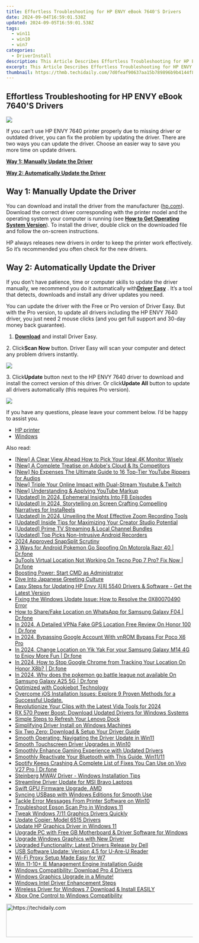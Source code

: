 ```yaml
---
title: Effortless Troubleshooting for HP ENVY eBook 7640'S Drivers
date: 2024-09-04T16:59:01.538Z
updated: 2024-09-05T16:59:01.538Z
tags:
  - win11
  - win10
  - win7
categories:
  - DriverInstall
description: This Article Describes Effortless Troubleshooting for HP ENVY eBook 7640'S Drivers
excerpt: This Article Describes Effortless Troubleshooting for HP ENVY eBook 7640'S Drivers
thumbnail: https://thmb.techidaily.com/7d0feaf90637aa15b789896b9b4144f8ee9d0a1514b5ec2518db335a12809dc5.jpg
---
```


## Effortless Troubleshooting for HP ENVY eBook 7640'S Drivers

![](https://images.drivereasy.com/wp-content/uploads/2017/08/img_598020f5aa6b1.jpg) 

 If you can’t use HP ENVY 7640 printer properly due to missing driver or outdated driver, you can fix the problem by updating the driver. There are two ways you can update the driver. Choose an easier way to save you more time on update drivers. 

**[Way 1: Manually Update the Driver](https://tools.techidaily.com/drivereasy/download/)** 

**[Way 2: Automatically Update the Driver](https://tools.techidaily.com/drivereasy/download/)** 

 ##  Way 1: Manually Update the Driver

 You can download and install the driver from the manufacturer ([hp.com](http://www8.hp.com)). Download the correct driver corresponding with the printer model and the operating system your computer is running (see **[How to Get Operating System Version](https://tools.techidaily.com/drivereasy/download/)**). To install the driver, double click on the downloaded file and follow the on-screen instructions.

 HP always releases new drivers in order to keep the printer work effectively. So it’s recommended you often check for the new drivers.

 ##  Way 2: Automatically Update the Driver

 If you don’t have patience, time or computer skills to update the driver manually, we recommend you do it automatically with[**Driver Easy**](https://tools.techidaily.com/drivereasy/download/) . It’s a tool that detects, downloads and install any driver updates you need.

 You can update the driver with the Free or Pro version of Driver Easy. But with the Pro version, to update all drivers including the HP ENVY 7640 driver, you just need 2 mouse clicks (and you get full support and 30-day money back guarantee). 

 1. **[Download](https://tools.techidaily.com/drivereasy/download/)**  and install Driver Easy.

 2\. Click**Scan Now** button. Driver Easy will scan your computer and detect any problem drivers instantly.

![](https://images.drivereasy.com/wp-content/uploads/2017/08/img_598030c023837.png) 

 3\. Click**Update** button next to the HP ENVY 7640 driver to download and install the correct version of this driver. Or click**Update All** button to update all drivers automatically (this requires Pro version).

![](https://images.drivereasy.com/wp-content/uploads/2017/08/img_59803380cac5a.jpg) 

 If you have any questions, please leave your comment below. I’d be happy to assist you.

* [HP printer](https://tools.techidaily.com/drivereasy/download/)
* [Windows](https://tools.techidaily.com/drivereasy/download/)

<ins class="adsbygoogle"
     style="display:block"
     data-ad-format="autorelaxed"
     data-ad-client="ca-pub-7571918770474297"
     data-ad-slot="1223367746"></ins>



<ins class="adsbygoogle"
     style="display:block"
     data-ad-client="ca-pub-7571918770474297"
     data-ad-slot="8358498916"
     data-ad-format="auto"
     data-full-width-responsive="true"></ins>

<span class="atpl-alsoreadstyle">Also read:</span>
<div><ul>
<li><a href="https://extra-hints.techidaily.com/new-a-clear-view-ahead-how-to-pick-your-ideal-4k-monitor-wisely/"><u>[New] A Clear View Ahead  How to Pick Your Ideal 4K Monitor Wisely</u></a></li>
<li><a href="https://extra-lessons.techidaily.com/new-a-complete-treatise-on-adobes-cloud-and-its-competitors/"><u>[New] A Complete Treatise on Adobe's Cloud & Its Competitors</u></a></li>
<li><a href="https://facebook-record-videos.techidaily.com/new-no-expenses-the-ultimate-guide-to-16-top-tier-youtube-rippers-for-audios/"><u>[New] No Expenses  The Ultimate Guide to 16 Top-Tier YouTube Rippers for Audios</u></a></li>
<li><a href="https://facebook-video-footage.techidaily.com/new-triple-your-online-impact-with-dual-stream-youtube-and-twitch/"><u>[New] Triple Your Online Impact with Dual-Stream Youtube & Twitch</u></a></li>
<li><a href="https://facebook-video-footage.techidaily.com/new-understanding-and-applying-youtube-markup/"><u>[New] Understanding & Applying YouTube Markup</u></a></li>
<li><a href="https://facebook-video-recording.techidaily.com/updated-in-2024-ephemeral-insights-into-fb-episodes/"><u>[Updated] In 2024, Ephemeral Insights Into FB Episodes</u></a></li>
<li><a href="https://fox-direct.techidaily.com/updated-in-2024-storytelling-on-screen-crafting-compelling-narratives-for-instareels/"><u>[Updated] In 2024, Storytelling on Screen  Crafting Compelling Narratives for InstaReels</u></a></li>
<li><a href="https://video-screen-grab.techidaily.com/updated-in-2024-unveiling-the-most-effective-zoom-recording-tools/"><u>[Updated] In 2024, Unveiling the Most Effective Zoom Recording Tools</u></a></li>
<li><a href="https://facebook-record-videos.techidaily.com/updated-inside-tips-for-maximizing-your-creator-studio-potential/"><u>[Updated] Inside Tips for Maximizing Your Creator Studio Potential</u></a></li>
<li><a href="https://extra-approaches.techidaily.com/updated-prime-tv-streaming-and-local-channel-bundles/"><u>[Updated] Prime TV Streaming & Local Channel Bundles</u></a></li>
<li><a href="https://desktop-recording.techidaily.com/updated-top-picks-non-intrusive-android-recorders/"><u>[Updated] Top Picks  Non-Intrusive Android Recorders</u></a></li>
<li><a href="https://remote-screen-capture.techidaily.com/2024-approved-snapsplit-scrutiny/"><u>2024 Approved  SnapSplit Scrutiny</u></a></li>
<li><a href="https://android-pokemon-go.techidaily.com/3-ways-for-android-pokemon-go-spoofing-on-motorola-razr-40-drfone-by-drfone-virtual-android/"><u>3 Ways for Android Pokemon Go Spoofing On Motorola Razr 40 | Dr.fone</u></a></li>
<li><a href="https://location-fake.techidaily.com/3utools-virtual-location-not-working-on-tecno-pop-7-pro-fix-now-drfone-by-drfone-virtual-android/"><u>3uTools Virtual Location Not Working On Tecno Pop 7 Pro? Fix Now | Dr.fone</u></a></li>
<li><a href="https://windows11.techidaily.com/boosting-power-start-cmd-as-administrator/"><u>Boosting Power: Start CMD as Administrator</u></a></li>
<li><a href="https://mondly-stories.techidaily.com/dive-into-japanese-greeting-culture/"><u>Dive Into Japanese Greeting Culture</u></a></li>
<li><a href="https://tech-revival.techidaily.com/easy-steps-for-updating-hp-envy-5540-drivers-and-software-get-the-latest-version/"><u>Easy Steps for Updating HP Envy 지피 5540 Drivers & Software - Get the Latest Version</u></a></li>
<li><a href="https://win-howtos.techidaily.com/fixing-the-windows-update-issue-how-to-resolve-the-0x80070490-error/"><u>Fixing the Windows Update Issue: How to Resolve the 0X80070490 Error</u></a></li>
<li><a href="https://location-social.techidaily.com/how-to-sharefake-location-on-whatsapp-for-samsung-galaxy-f04-drfone-by-drfone-virtual-android/"><u>How to Share/Fake Location on WhatsApp for Samsung Galaxy F04 | Dr.fone</u></a></li>
<li><a href="https://fake-location.techidaily.com/in-2024-a-detailed-vpna-fake-gps-location-free-review-on-honor-100-drfone-by-drfone-virtual-android/"><u>In 2024, A Detailed VPNa Fake GPS Location Free Review On Honor 100 | Dr.fone</u></a></li>
<li><a href="https://easy-unlock-android.techidaily.com/in-2024-bypassing-google-account-with-vnrom-bypass-for-poco-x6-pro-by-drfone-android/"><u>In 2024, Bypassing Google Account With vnROM Bypass For Poco X6 Pro</u></a></li>
<li><a href="https://location-social.techidaily.com/in-2024-change-location-on-yik-yak-for-your-samsung-galaxy-m14-4g-to-enjoy-more-fun-drfone-by-drfone-virtual-android/"><u>In 2024, Change Location on Yik Yak For your Samsung Galaxy M14 4G to Enjoy More Fun | Dr.fone</u></a></li>
<li><a href="https://review-topics.techidaily.com/in-2024-how-to-stop-google-chrome-from-tracking-your-location-on-honor-x8b-drfone-by-drfone-virtual-android/"><u>In 2024, How to Stop Google Chrome from Tracking Your Location On Honor X8b? | Dr.fone</u></a></li>
<li><a href="https://change-location.techidaily.com/in-2024-why-does-the-pokemon-go-battle-league-not-available-on-samsung-galaxy-a25-5g-drfone-by-drfone-virtual-android/"><u>In 2024, Why does the pokemon go battle league not available On Samsung Galaxy A25 5G | Dr.fone</u></a></li>
<li><a href="https://solve-helper.techidaily.com/optimized-with-cookiebot-technology/"><u>Optimized with Cookiebot Technology</u></a></li>
<li><a href="https://fox-that.techidaily.com/1721470418780-overcome-ios-installation-issues-explore-9-proven-methods-for-a-successful-update/"><u>Overcome iOS Installation Issues: Explore 9 Proven Methods for a Successful Update.</u></a></li>
<li><a href="https://extra-guidance.techidaily.com/revolutionize-your-clips-with-the-latest-vida-tools-for-2024/"><u>Revolutionize Your Clips with the Latest Vida Tools for 2024</u></a></li>
<li><a href="https://driver-install.techidaily.com/rx-570-power-boost-download-updated-drivers-for-windows-systems/"><u>RX 570 Power Boost: Download Updated Drivers for Windows Systems</u></a></li>
<li><a href="https://driver-install.techidaily.com/simple-steps-to-refresh-your-lenovo-dock/"><u>Simple Steps to Refresh Your Lenovo Dock</u></a></li>
<li><a href="https://driver-install.techidaily.com/simplifying-driver-install-on-windows-machines/"><u>Simplifying Driver Install on Windows Machines</u></a></li>
<li><a href="https://driver-install.techidaily.com/six-two-zero-download-and-setup-your-driver-guide/"><u>Six Two Zero: Download & Setup Your Driver Guide</u></a></li>
<li><a href="https://driver-install.techidaily.com/smooth-operating-navigating-the-driver-update-in-win11/"><u>Smooth Operating: Navigating the Driver Update in Win11</u></a></li>
<li><a href="https://driver-install.techidaily.com/smooth-touchscreen-driver-upgrades-in-win10/"><u>Smooth Touchscreen Driver Upgrades in Win10</u></a></li>
<li><a href="https://driver-install.techidaily.com/smoothly-enhance-gaming-experience-with-updated-drivers/"><u>Smoothly Enhance Gaming Experience with Updated Drivers</u></a></li>
<li><a href="https://driver-install.techidaily.com/smoothly-reactivate-your-bluetooth-with-this-guide-win1111/"><u>Smoothly Reactivate Your Bluetooth with This Guide, Win11/11</u></a></li>
<li><a href="https://fix-guide.techidaily.com/spotify-keeps-crashing-a-complete-list-of-fixes-you-can-use-on-vivo-v27-pro-drfone-by-drfone-fix-android-problems-fix-android-problems/"><u>Spotify Keeps Crashing A Complete List of Fixes You Can Use on Vivo V27 Pro | Dr.fone</u></a></li>
<li><a href="https://driver-install.techidaily.com/steinberg-mwav-driver-windows-installation-tips/"><u>Steinberg MWAV Driver - Windows Installation Tips</u></a></li>
<li><a href="https://driver-install.techidaily.com/streamline-driver-update-for-msi-bravo-laptops/"><u>Streamline Driver Update for MSI Bravo Laptops</u></a></li>
<li><a href="https://driver-install.techidaily.com/swift-gpu-firmware-upgrade-amd/"><u>Swift GPU Firmware Upgrade, AMD</u></a></li>
<li><a href="https://driver-install.techidaily.com/syncing-usbasp-with-windows-editions-for-smooth-use/"><u>Syncing USBasp with Windows Editions for Smooth Use</u></a></li>
<li><a href="https://driver-install.techidaily.com/tackle-error-messages-from-printer-software-on-win10/"><u>Tackle Error Messages From Printer Software on Win10</u></a></li>
<li><a href="https://driver-install.techidaily.com/troubleshoot-epson-scan-pro-in-windows-11/"><u>Troubleshoot Epson Scan Pro in Windows 11</u></a></li>
<li><a href="https://driver-install.techidaily.com/tweak-windows-711-graphics-drivers-quickly/"><u>Tweak Windows 7/11 Graphics Drivers Quickly</u></a></li>
<li><a href="https://driver-install.techidaily.com/update-copier-model-6515-drivers/"><u>Update Copier: Model 6515 Drivers</u></a></li>
<li><a href="https://driver-install.techidaily.com/update-hp-graphics-driver-in-windows-11/"><u>Update HP Graphics Driver in Windows 11</u></a></li>
<li><a href="https://driver-install.techidaily.com/upgrade-pc-with-free-gb-motherboard-and-driver-software-for-windows/"><u>Upgrade PC with Free GB Motherboard & Driver Software for Windows</u></a></li>
<li><a href="https://driver-install.techidaily.com/upgrade-windows-graphics-with-new-driver/"><u>Upgrade Windows Graphics with New Driver</u></a></li>
<li><a href="https://driver-install.techidaily.com/upgraded-functionality-latest-drivers-release-by-dell/"><u>Upgraded Functionality: Latest Drivers Release by Dell</u></a></li>
<li><a href="https://driver-install.techidaily.com/usb-software-update-version-45-for-u-are-u-reader/"><u>USB Software Update: Version 4.5 for U-Are-U Reader</u></a></li>
<li><a href="https://driver-install.techidaily.com/wi-fi-proxy-setup-made-easy-for-w7/"><u>Wi-Fi Proxy Setup Made Easy for W7</u></a></li>
<li><a href="https://driver-install.techidaily.com/win-11-10plus-ie-management-engine-installation-guide/"><u>Win 11-10+ IE Management Engine Installation Guide</u></a></li>
<li><a href="https://driver-install.techidaily.com/windows-compatibility-download-pro-4-drivers/"><u>Windows Compatibility: Download Pro 4 Drivers</u></a></li>
<li><a href="https://driver-install.techidaily.com/windows-graphics-upgrade-in-a-minute/"><u>Windows Graphics Upgrade in a Minute!</u></a></li>
<li><a href="https://driver-install.techidaily.com/windows-intel-driver-enhancement-steps/"><u>Windows Intel Driver Enhancement Steps</u></a></li>
<li><a href="https://driver-install.techidaily.com/wireless-driver-for-windows-7-download-and-install-easily/"><u>Wireless Driver for Windows 7 Download & Install EASILY</u></a></li>
<li><a href="https://driver-install.techidaily.com/xbox-one-control-to-windows-compatibility/"><u>Xbox One Control to Windows Compatibility</u></a></li>
</ul></div>

<!-- affiliate ads begin -->
<a href="https://imp.i357552.net/c/5597632/1006793/11832" target="_top" id="1006793">
  <img src="//a.impactradius-go.com/display-ad/11832-1006793" border="0" alt="https://techidaily.com" width="728" height="90"/>
</a>
<img height="0" width="0" src="https://imp.i357552.net/i/5597632/1006793/11832" style="position:absolute;visibility:hidden;" border="0" />
<!-- affiliate ads end -->
